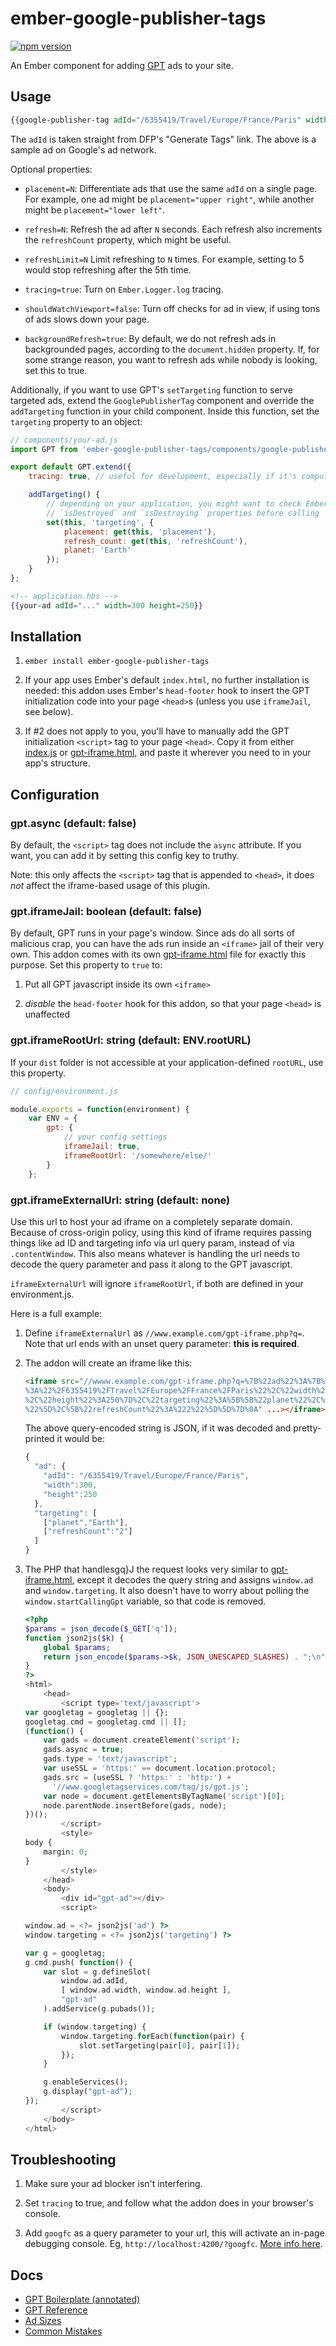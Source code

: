 # ember-google-publisher-tags

[![npm version](https://badge.fury.io/js/ember-google-publisher-tags.svg)](https://badge.fury.io/js/ember-google-publisher-tags)

An Ember component for adding [GPT](https://support.google.com/dfp_sb/answer/1649768?hl=en)
ads to your site.

## Usage

```hbs
{{google-publisher-tag adId="/6355419/Travel/Europe/France/Paris" width=300 height=250}}
```

The `adId` is taken straight from DFP's "Generate Tags" link. The above is a
sample ad on Google's ad network.

Optional properties:

* `placement=N`: Differentiate ads that use the same `adId` on a single page.
  For example, one ad might be `placement="upper right"`, while another might be
  `placement="lower left"`.

* `refresh=N`: Refresh the ad after `N` seconds. Each refresh also increments
  the `refreshCount` property, which might be useful.

* `refreshLimit=N` Limit refreshing to `N` times. For example, setting to 5 would
  stop refreshing after the 5th time.

* `tracing=true`: Turn on `Ember.Logger.log` tracing.

* `shouldWatchViewport=false`: Turn off checks for ad in view, if using tons of
  ads slows down your page.

* `backgroundRefresh=true`: By default, we do not refresh ads in backgrounded pages,
  according to the `document.hidden` property. If, for some strange reason, you
  want to refresh ads while nobody is looking, set this to true.

Additionally, if you want to use GPT's `setTargeting` function to serve targeted
ads, extend the `GooglePublisherTag` component and override the `addTargeting`
function in your child component. Inside this function, set the `targeting`
property to an object:

```js
// components/your-ad.js
import GPT from 'ember-google-publisher-tags/components/google-publisher-tag';

export default GPT.extend({
    tracing: true, // useful for development, especially if it's computed

    addTargeting() {
        // depending on your application, you might want to check Ember's
        // `isDestroyed` and `isDestroying` properties before calling `set`
        set(this, 'targeting', {
            placement: get(this, 'placement'),
            refresh_count: get(this, 'refreshCount'),
            planet: 'Earth'
        });
    }
};
```

```hbs
<!-- application.hbs -->
{{your-ad adId="..." width=300 height=250}}
```

## Installation

1. `ember install ember-google-publisher-tags`

2. If your app uses Ember's default `index.html`, no further installation is needed: this
  addon uses Ember's `head-footer` hook to insert the GPT initialization code into your
  page `<head>`s (unless you use `iframeJail`, see below).

3. If #2 does not apply to you, you'll have to manually add the GPT initialization
  `<script>` tag to your page `<head>`. Copy it from either [index.js](index.js) or
  [gpt-iframe.html](public/gpt-iframe.html), and paste it wherever you need to
  in your app's structure.

## Configuration

### gpt.async (default: false)

By default, the `<script>` tag does not include the `async` attribute. If you
want, you can add it by setting this config key to truthy.

Note: this only affects the `<script>` tag that is appended to `<head>`, it
does _not_ affect the iframe-based usage of this plugin.

### gpt.iframeJail: boolean (default: false)

By default, GPT runs in your page's window. Since ads do all sorts of
malicious crap, you can have the ads run inside an `<iframe>` jail of their
very own. This addon comes with its own [gpt-iframe.html](public/gpt-iframe.html) file
for exactly this purpose. Set this property to `true` to:

1. Put all GPT javascript inside its own `<iframe>`

2. *disable* the `head-footer` hook for this addon, so that your page `<head>` is
unaffected

### gpt.iframeRootUrl: string (default: ENV.rootURL)

If your `dist` folder is not accessible at your application-defined `rootURL`,
use this property.

```js
// config/environment.js

module.exports = function(environment) {
    var ENV = {
        gpt: {
            // your config settings
            iframeJail: true,
            iframeRootUrl: '/somewhere/else/'
        }
    };
```

### gpt.iframeExternalUrl: string (default: none)

Use this url to host your ad iframe on a completely separate domain. Because
of cross-origin policy, using this kind of iframe requires passing things like
ad ID and targeting info via url query param, instead of via `.contentWindow`.
This also means whatever is handling the url needs to decode the query
parameter and pass it along to the GPT javascript.

`iframeExternalUrl` will ignore `iframeRootUrl`, if both are defined in your
environment.js.

Here is a full example:

1. Define `iframeExternalUrl` as `//www.example.com/gpt-iframe.php?q=`. Note
that url ends with an unset query parameter: **this is required**.

2. The addon will create an iframe like this:

    ```html
    <iframe src="//wwww.example.com/gpt-iframe.php?q=%7B%22ad%22%3A%7B%22adId%22
    %3A%22%2F6355419%2FTravel%2FEurope%2FFrance%2FParis%22%2C%22width%22%3A300
    %2C%22height%22%3A250%7D%2C%22targeting%22%3A%5B%5B%22planet%22%2C%22Earth
    %22%5D%2C%5B%22refreshCount%22%3A%222%22%5D%5D%7D%0A" ...></iframe>
    ```

    The above query-encoded string is JSON, if it was decoded and pretty-printed
    it would be:

    ```js
    {
      "ad": {
        "adId": "/6355419/Travel/Europe/France/Paris",
        "width":300,
        "height":250
      },
      "targeting": [
        ["planet","Earth"],
        ["refreshCount":"2"]
      ]
    }
    ```

3. The PHP that handlesgq}J the request looks very similar to
[gpt-iframe.html](public/gpt-iframe.html), except it decodes the query string and
assigns `window.ad` and `window.targeting`. It also doesn't have to worry
about polling the `window.startCallingGpt` variable, so that code is removed.

    ```php
    <?php
    $params = json_decode($_GET['q']);
    function json2js($k) {
        global $params;
        return json_encode($params->$k, JSON_UNESCAPED_SLASHES) . ";\n";
    }
    ?>
    <html>
        <head>
            <script type='text/javascript'>
    var googletag = googletag || {};
    googletag.cmd = googletag.cmd || [];
    (function() {
        var gads = document.createElement('script');
        gads.async = true;
        gads.type = 'text/javascript';
        var useSSL = 'https:' == document.location.protocol;
        gads.src = (useSSL ? 'https:' : 'http:') +
          '//www.googletagservices.com/tag/js/gpt.js';
        var node = document.getElementsByTagName('script')[0];
        node.parentNode.insertBefore(gads, node);
    })();
            </script>
            <style>
    body {
        margin: 0;
    }
            </style>
        </head>
        <body>
            <div id="gpt-ad"></div>
            <script>

    window.ad = <?= json2js('ad') ?>
    window.targeting = <?= json2js('targeting') ?>

    var g = googletag;
    g.cmd.push( function() {
        var slot = g.defineSlot(
            window.ad.adId,
            [ window.ad.width, window.ad.height ],
            "gpt-ad"
        ).addService(g.pubads());

        if (window.targeting) {
            window.targeting.forEach(function(pair) {
                slot.setTargeting(pair[0], pair[1]);
            });
        }

        g.enableServices();
        g.display("gpt-ad");
    });
            </script>
        </body>
    </html>
    ```

## Troubleshooting

1. Make sure your ad blocker isn't interfering.

2. Set `tracing` to true, and follow what the addon does in your browser's console.

3. Add `googfc` as a query parameter to your url, this will activate an in-page
debugging console. Eg, `http://localhost:4200/?googfc`. [More info here](https://support.google.com/dfp_sb/answer/181070?hl=en).

## Docs

* [GPT Boilerplate (annotated)](https://support.google.com/dfp_premium/answer/1638622?hl=en&ref_topic=4389931)
* [GPT Reference](https://developers.google.com/doubleclick-gpt/reference)
* [Ad Sizes](https://support.google.com/adsense/answer/185666)
* [Common Mistakes](https://developers.google.com/doubleclick-gpt/common_implementation_mistakes)
